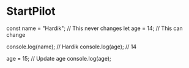 # StartPilot
const name = "Hardik";  // This never changes
let age = 14;            // This can change

console.log(name); // Hardik
console.log(age);  // 14

age = 15;           // Update age
console.log(age);
